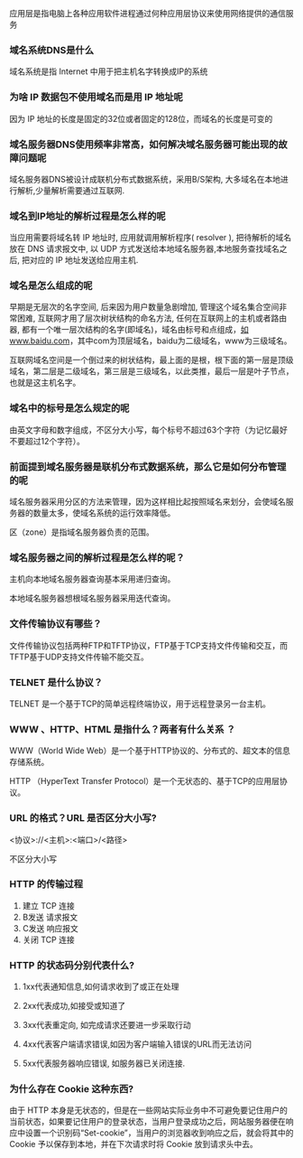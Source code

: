 应用层是指电脑上各种应用软件进程通过何种应用层协议来使用网络提供的通信服务

### 域名系统DNS是什么

域名系统是指 Internet 中用于把主机名字转换成IP的系统

### 为啥 IP 数据包不使用域名而是用 IP 地址呢

因为 IP 地址的长度是固定的32位或者固定的128位，而域名的长度是可变的

### 域名服务器DNS使用频率非常高，如何解决域名服务器可能出现的故障问题呢

域名服务器DNS被设计成联机分布式数据系统，采用B/S架构, 大多域名在本地进行解析,少量解析需要通过互联网.

### 域名到IP地址的解析过程是怎么样的呢

当应用需要将域名转 IP 地址时, 应用就调用解析程序( resolver ), 把待解析的域名放在 DNS 请求报文中, 以 UDP 方式发送给本地域名服务器,本地服务查找域名之后, 把对应的 IP 地址发送给应用主机.

### 域名是怎么组成的呢

早期是无层次的名字空间, 后来因为用户数量急剧增加, 管理这个域名集合空间非常困难, 互联网才用了层次树状结构的命名方法, 任何在互联网上的主机或者路由器, 都有一个唯一层次结构的名字(即域名)，域名由标号和点组成，[如www.baidu.com](http://xn--www-eo8e.baidu.com)，其中com为顶层域名，baidu为二级域名，www为三级域名。

互联网域名空间是一个倒过来的树状结构，最上面的是根，根下面的第一层是顶级域名，第二层是二级域名，第三层是三级域名，以此类推，最后一层是叶子节点，也就是这主机名字。

### 域名中的标号是怎么规定的呢

由英文字母和数字组成，不区分大小写，每个标号不超过63个字符（为记忆最好不要超过12个字符）。

### 前面提到域名服务器是联机分布式数据系统，那么它是如何分布管理的呢

域名服务器采用分区的方法来管理，因为这样相比起按照域名来划分，会使域名服务器的数量太多，使域名系统的运行效率降低。

区（zone）是指域名服务器负责的范围。

### 域名服务器之间的解析过程是怎么样的呢？

主机向本地域名服务器查询基本采用递归查询。

本地域名服务器想根域名服务器采用迭代查询。

### 文件传输协议有哪些？

文件传输协议包括两种FTP和TFTP协议，FTP基于TCP支持文件传输和交互，而TFTP基于UDP支持文件传输不能交互。

### TELNET 是什么协议？

TELNET 是一个基于TCP的简单远程终端协议，用于远程登录另一台主机。

### WWW 、HTTP、HTML 是指什么？两者有什么关系 ？

WWW（World Wide Web）是一个基于HTTP协议的、分布式的、超文本的信息存储系统。

HTTP （HyperText Transfer Protocol）是一个无状态的、基于TCP的应用层协议。

### URL 的格式？URL 是否区分大小写?

<协议>://<主机>:<端口>/<路径>

不区分大小写

### HTTP 的传输过程

1. 建立 TCP 连接
2. B发送 请求报文
3. C发送 响应报文
4. 关闭 TCP 连接

### HTTP 的状态码分别代表什么?

1. 1xx代表通知信息,如何请求收到了或正在处理
    
2. 2xx代表成功,如接受或知道了
    
3. 3xx代表重定向, 如完成请求还要进一步采取行动
    
4. 4xx代表客户端请求错误,如因为客户端输入错误的URL而无法访问
    
5. 5xx代表服务器响应错误, 如服务器已关闭连接.
    

### 为什么存在 Cookie 这种东西?

由于 HTTP 本身是无状态的，但是在一些网站实际业务中不可避免要记住用户的当前状态，如果要记住用户的登录状态，当用户登录成功之后，网站服务器便在响应中设置一个识别码“Set-cookie”，当用户的浏览器收到响应之后，就会将其中的 Cookie 予以保存到本地，并在下次请求时将 Cookie 放到请求头中去。